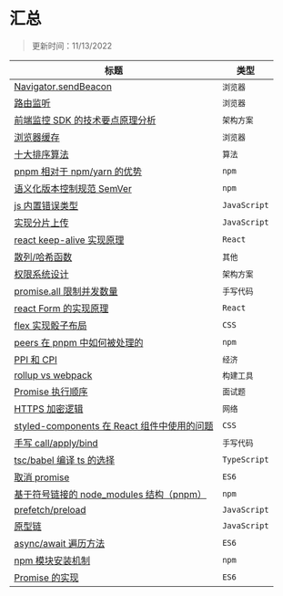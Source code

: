# 汇总

> 更新时间：11/13/2022

|标题|类型|
|---|---|
|[Navigator.sendBeacon](https://github.com/nmsn/blog/issues/60)|`浏览器`|
|[路由监听](https://github.com/nmsn/blog/issues/59)|`浏览器`|
|[前端监控 SDK 的技术要点原理分析](https://github.com/nmsn/blog/issues/58)|`架构方案`|
|[浏览器缓存](https://github.com/nmsn/blog/issues/57)|`浏览器`|
|[十大排序算法](https://github.com/nmsn/blog/issues/56)|`算法`|
|[pnpm 相对于 npm/yarn 的优势](https://github.com/nmsn/blog/issues/55)|`npm`|
|[语义化版本控制规范 SemVer](https://github.com/nmsn/blog/issues/54)|`npm`|
|[js 内置错误类型](https://github.com/nmsn/blog/issues/53)|`JavaScript`|
|[实现分片上传](https://github.com/nmsn/blog/issues/52)|`JavaScript`|
|[react keep-alive 实现原理](https://github.com/nmsn/blog/issues/51)|`React`|
|[散列/哈希函数](https://github.com/nmsn/blog/issues/50)|`其他`|
|[权限系统设计](https://github.com/nmsn/blog/issues/49)|`架构方案`|
|[promise.all 限制并发数量](https://github.com/nmsn/blog/issues/48)|`手写代码`|
|[react Form 的实现原理](https://github.com/nmsn/blog/issues/47)|`React`|
|[flex 实现骰子布局](https://github.com/nmsn/blog/issues/46)|`CSS`|
|[peers 在 pnpm 中如何被处理的](https://github.com/nmsn/blog/issues/45)|`npm`|
|[PPI 和 CPI](https://github.com/nmsn/blog/issues/44)|`经济`|
|[rollup vs webpack](https://github.com/nmsn/blog/issues/43)|`构建工具`|
|[Promise 执行顺序](https://github.com/nmsn/blog/issues/42)|`面试题`|
|[HTTPS 加密逻辑](https://github.com/nmsn/blog/issues/41)|`网络`|
|[styled-components 在 React 组件中使用的问题](https://github.com/nmsn/blog/issues/40)|`CSS`|
|[手写 call/apply/bind](https://github.com/nmsn/blog/issues/39)|`手写代码`|
|[tsc/babel 编译 ts 的选择](https://github.com/nmsn/blog/issues/38)|`TypeScript`|
|[取消 promise](https://github.com/nmsn/blog/issues/37)|`ES6`|
|[基于符号链接的 node_modules 结构（pnpm）](https://github.com/nmsn/blog/issues/36)|`npm`|
|[prefetch/preload](https://github.com/nmsn/blog/issues/35)|`JavaScript`|
|[原型链](https://github.com/nmsn/blog/issues/34)|`JavaScript`|
|[async/await 遍历方法](https://github.com/nmsn/blog/issues/33)|`ES6`|
|[ npm 模块安装机制](https://github.com/nmsn/blog/issues/32)|`npm`|
|[Promise 的实现](https://github.com/nmsn/blog/issues/31)|`ES6`|
  